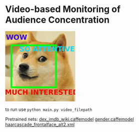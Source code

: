 # Video-based Monitoring of Audience Concentration

<img src="https://github.com/walterdd/Auditory_tracking/blob/master/dogg.jpg" width="224">

to run use
`python main.py video_filepath`

Pretrained nets:
[dex_imdb_wiki.caffemodel](https://data.vision.ee.ethz.ch/cvl/rrothe/imdb-wiki/static/dex_imdb_wiki.caffemodel)
[gender.caffemodel](https://data.vision.ee.ethz.ch/cvl/rrothe/imdb-wiki/static/gender.caffemodel)
[haarcascade_frontalface_alt2.xml](https://drive.google.com/drive/folders/0B2-043T7mytcbmhyTjhGOHJlMGs)
